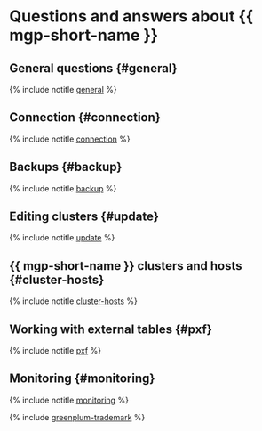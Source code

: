 # Questions and answers about {{ mgp-short-name }}

## General questions {#general}

{% include notitle [general](../../_qa/managed-greenplum/general.md) %}

## Connection {#connection}

{% include notitle [connection](../../_qa/managed-greenplum/connection.md) %}

## Backups {#backup}

{% include notitle [backup](../../_qa/managed-greenplum/backup.md) %}

## Editing clusters {#update}

{% include notitle [update](../../_qa/managed-greenplum/update.md) %}

## {{ mgp-short-name }} clusters and hosts {#cluster-hosts}

{% include notitle [cluster-hosts](../../_qa/managed-greenplum/cluster-hosts.md) %}

## Working with external tables {#pxf}

{% include notitle [pxf](../../_qa/managed-greenplum/pxf.md) %}

## Monitoring {#monitoring}

{% include notitle [monitoring](../../_qa/managed-greenplum/monitoring.md) %}

{% include [greenplum-trademark](../../_includes/mdb/mgp/trademark.md) %}
